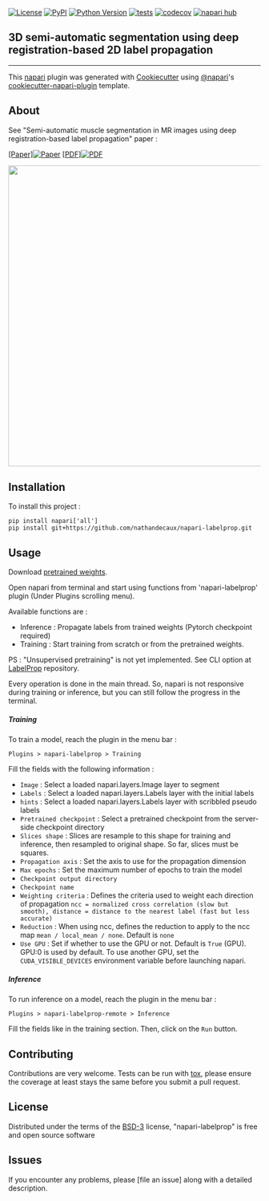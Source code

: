 
[![License](https://img.shields.io/pypi/l/napari-labelprop.svg?color=green)](https://github.com/nathandecaux/napari-labelprop/raw/main/LICENSE)
[![PyPI](https://img.shields.io/pypi/v/napari-labelprop.svg?color=green)](https://pypi.org/project/napari-labelprop)
[![Python Version](https://img.shields.io/pypi/pyversions/napari-labelprop.svg?color=green)](https://python.org)
[![tests](https://github.com/nathandecaux/napari-labelprop/workflows/tests/badge.svg)](https://github.com/nathandecaux/napari-labelprop/actions)
[![codecov](https://codecov.io/gh/nathandecaux/napari-labelprop/branch/main/graph/badge.svg)](https://codecov.io/gh/nathandecaux/napari-labelprop)
[![napari hub](https://img.shields.io/endpoint?url=https://api.napari-hub.org/shields/napari-labelprop)](https://napari-hub.org/plugins/napari-labelprop)



3D semi-automatic segmentation using deep registration-based 2D label propagation
---------------------------------------------------------------------------------
---

This [napari][napari] plugin was generated with [Cookiecutter][Cookiecutter] using [@napari][@napari]'s [cookiecutter-napari-plugin][cookiecutter-napari-plugin] template.

<!--
Don't miss the full getting started guide to set up your new package:
https://github.com/napari/cookiecutter-napari-plugin#getting-started

and review the napari docs for plugin developers:
https://napari.org/plugins/stable/index.html
-->

## About

See "Semi-automatic muscle segmentation in MR images using deep registration-based label propagation" paper : 

[[Paper]![Paper](https://www.integrad.nl/assets/uploads/2016/02/cta-elsevier_logo-no_bg.png)](https://www.sciencedirect.com/science/article/pii/S0031320323002297?casa_token=r5FPBVXYXX4AAAAA:mStyUXb0i4lGqBmfF1j5fV1T9FuCMrpYfwh3lwQve2XAnzUBPZviAiFgMtH7lv6hdcWsA7yM) [[PDF]![PDF](https://www.ouvrirlascience.fr/wp-content/uploads/2018/12/HAL-3.png)](https://hal.science/hal-03945559/document)
<p>
  <img src="https://github.com/nathandecaux/labelprop.github.io/raw/main/demo_cut.gif" width="600">
</p>

## Installation

To install this project :

    pip install napari['all']
    pip install git+https://github.com/nathandecaux/napari-labelprop.git

## Usage

Download [pretrained weights](https://raw.githubusercontent.com/nathandecaux/napari-labelprop/main/pretrained.ckpt).

Open napari from terminal and start using functions from 'napari-labelprop' plugin (Under Plugins scrolling menu).

Available functions are :

- Inference : Propagate labels from trained weights (Pytorch checkpoint required)
- Training : Start training from scratch or from the pretrained weights.

PS : "Unsupervised pretraining" is not yet implemented. See CLI option at [LabelProp](https://github.com/nathandecaux/labelprop) repository.

Every operation is done in the main thread. So, napari is not responsive during training or inference, but you can still follow the progress in the terminal.

##### Training

To train a model, reach the plugin in the menu bar :

    Plugins > napari-labelprop > Training

Fill the fields with the following information :

- `Image` : Select a loaded napari.layers.Image layer to segment
- `Labels` : Select a loaded napari.layers.Labels layer with the initial labels
- `hints` : Select a loaded napari.layers.Labels layer with scribbled pseudo labels
- `Pretrained checkpoint` : Select a pretrained checkpoint from the server-side checkpoint directory
- `Slices shape` : Slices are resample to this shape for training and inference, then resampled to original shape. So far, slices must be squares.  
- `Propagation axis` : Set the axis to use for the propagation dimension
- `Max epochs` : Set the maximum number of epochs to train the model
- `Checkpoint output directory`
- `Checkpoint name`
- `Weighting criteria` : Defines the criteria used to weight each direction of propagation `ncc = normalized cross correlation (slow but smooth), distance = distance to the nearest label (fast but less accurate)`
- `Reduction` : When using ncc, defines the reduction to apply to the ncc map `mean / local_mean / none`. Default is `none`
- `Use GPU` : Set if whether to use the GPU or not. Default is `True` (GPU). GPU:0 is used by default. To use another GPU, set the `CUDA_VISIBLE_DEVICES` environment variable before launching napari.

##### Inference

To run inference on a model, reach the plugin in the menu bar :

    Plugins > napari-labelprop-remote > Inference

Fill the fields like in the training section. Then, click on the `Run` button.

## Contributing

Contributions are very welcome. Tests can be run with [tox][tox], please ensure
the coverage at least stays the same before you submit a pull request.

## License

Distributed under the terms of the [BSD-3][BSD-3] license,
"napari-labelprop" is free and open source software

## Issues

If you encounter any problems, please [file an issue] along with a detailed description.

[napari]: https://github.com/napari/napari
[Cookiecutter]: https://github.com/audreyr/cookiecutter
[@napari]: https://github.com/napari
[MIT]: http://opensource.org/licenses/MIT
[BSD-3]: http://opensource.org/licenses/BSD-3-Clause
[GNU GPL v3.0]: http://www.gnu.org/licenses/gpl-3.0.txt
[GNU LGPL v3.0]: http://www.gnu.org/licenses/lgpl-3.0.txt
[Apache Software License 2.0]: http://www.apache.org/licenses/LICENSE-2.0
[Mozilla Public License 2.0]: https://www.mozilla.org/media/MPL/2.0/index.txt
[cookiecutter-napari-plugin]: https://github.com/napari/cookiecutter-napari-plugin
[napari]: https://github.com/napari/napari
[tox]: https://tox.readthedocs.io/en/latest/
[pip]: https://pypi.org/project/pip/
[PyPI]: https://pypi.org/
